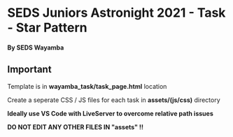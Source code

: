 # SEDS Juniors Astronight 2021 - Task - Star Pattern 
#### By SEDS Wayamba

## Important 

Template is in **wayamba_task/task_page.html** location

Create a seperate CSS / JS files for each task in **assets/(js/css)** directory 

**Ideally use VS Code with LiveServer to overcome relative path issues**

**DO NOT EDIT ANY OTHER FILES IN "assets" !!** 
